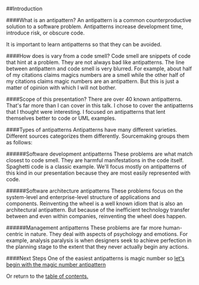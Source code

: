 ##Introduction

####What is an antipattern?
An antipattern is a common counterproductive solution to a software problem. 
Antipatterns increase development time, introduce risk, or obscure code.

It is important to learn antipatterns so that they can be avoided.

####How does is vary from a code smell?
Code smell are snippets of code that hint at a problem. They are not always bad
like antipatterns. The line between antipattern and code smell is very blurred.
For example, about half of my citations claims magics numbers are a smell while
the other half of my citations claims magic numbers are an antipattern. But this
is just a matter of opinion with which I will not bother.

####Scope of this presentation?
There are over 40 known antipatterns. That's far more than I can cover in this talk.
I chose to cover the antipatterns that I thought were interesting. I focused on
antipatterns that lent themselves better to code or UML examples.

####Types of antipatterns
Antipatterns have many different varieties. Different sources categorizes them
differently. Sourcemaking groups them as follows:

######Software development antipatterns
These problems are what match closest to code smell. They are harmful manifestations
in the code itself. Spaghetti code is a classic example. We'll focus mostly on antipatterns
of this kind in our presentation because they are most easily represented with code.

######Software architecture antipatterns
These problems focus on the system-level and enterprise-level structure of applications and components.
Reinventing the wheel is a well known idiom that is also an architectural antipattern. But because of the
inefficient technology transfer between and even within companies, reinventing the wheel does happen. 

######Management antipatterns
These problems are far more human-centric in nature. They deal with aspects of
psychology and emotions. For example, analysis paralysis is when designers seek
to achieve perfection in the planning stage to the extent that they never actually
begin any actions.

####Next Steps
One of the easiest antipatterns is magic number so [let's begin with the magic number antipattern](https://github.com/trekbaum/present/blob/master/anti/slide1.md)

Or return to the [table of contents.](https://github.com/trekbaum/present/blob/master/anti/README.md)
